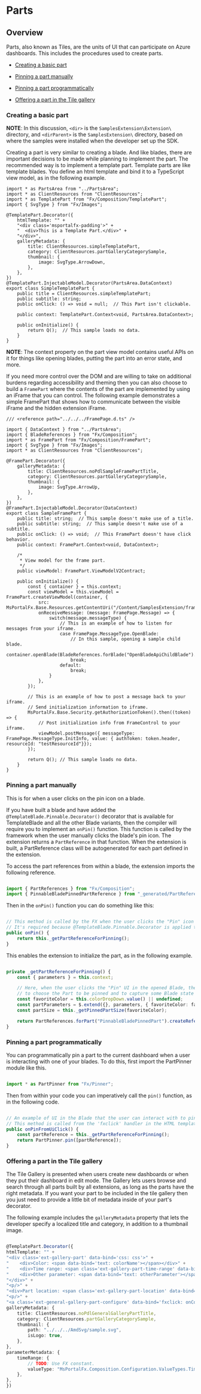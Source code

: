 <a name="parts"></a>
# Parts

<a name="parts-overview"></a>
## Overview

Parts, also known as Tiles, are the units of UI that can participate on Azure dashboards. This includes the procedures used to create parts.

* [Creating a basic part](#creating-a-basic-part)

* [Pinning a part manually](#pinning-a-part-manually)

* [Pinning a part programmatically](#pinning-a-part-programmatically)

* [Offering a part in the Tile gallery](#offering-a-part-in-the-tile-gallery)

<a name="parts-overview-creating-a-basic-part"></a>
### Creating a basic part

**NOTE**: In this discussion, `<dir>` is the `SamplesExtension\Extension\` directory, and  `<dirParent>`  is the `SamplesExtension\` directory, based on where the samples were installed when the developer set up the SDK.

Creating a part is very similar to creating a blade. And like blades, there are important decisions to be made while planning to implement the part.  The recommended way is to implement a template part.  Template parts are like template blades. You define an html template and bind it to a TypeScript view model, as in the following example.

```
import * as PartsArea from "../PartsArea";
import * as ClientResources from "ClientResources";
import * as TemplatePart from "Fx/Composition/TemplatePart";
import { SvgType } from "Fx/Images";

@TemplatePart.Decorator({
    htmlTemplate: "" +
    "<div class='msportalfx-padding'>" +
    "  <div>This is a Template Part.</div>" +
    "</div>",
    galleryMetadata: {
        title: ClientResources.simpleTemplatePart,
        category: ClientResources.partGalleryCategorySample,
        thumbnail: {
            image: SvgType.ArrowDown,
        },
    },
})
@TemplatePart.InjectableModel.Decorator(PartsArea.DataContext)
export class SimpleTemplatePart {
    public title = ClientResources.simpleTemplatePart;
    public subtitle: string;
    public onClick: () => void = null;  // This Part isn't clickable.

    public context: TemplatePart.Context<void, PartsArea.DataContext>;

    public onInitialize() {
        return Q();  // This sample loads no data.
    }
}

```

**NOTE**: The context property on the part view model contains useful APIs on it for things like opening blades, putting the part into an error state, and more.

If you need more control over the DOM and are willing to take on additional burdens regarding accessibility and theming then you can also choose to build a `FramePart` where the contents of the part are implemented by using an iFrame that you can control. The following  example demonstrates  a simple FramePart that shows how to communicate between the visible iFrame and the hidden extension iFrame.

```
/// <reference path="../../../FramePage.d.ts" />

import { DataContext } from "../PartsArea";
import { BladeReferences } from "Fx/Composition";
import * as FramePart from "Fx/Composition/FramePart";
import { SvgType } from "Fx/Images";
import * as ClientResources from "ClientResources";

@FramePart.Decorator({
    galleryMetadata: {
        title: ClientResources.noPdlSampleFramePartTitle,
        category: ClientResources.partGalleryCategorySample,
        thumbnail: {
            image: SvgType.ArrowUp,
        },
    },
})
@FramePart.InjectableModel.Decorator(DataContext)
export class SampleFramePart {
    public title: string;  // This sample doesn't make use of a title.
    public subtitle: string;  // This sample doesn't make use of a subtitle.
    public onClick: () => void;  // This FramePart doesn't have click behavior.
    public context: FramePart.Context<void, DataContext>;

    /*
     * View model for the frame part.
     */
    public viewModel: FramePart.ViewModelV2Contract;

    public onInitialize() {
        const { container } = this.context;
        const viewModel = this.viewModel = FramePart.createViewModel(container, {
            src: MsPortalFx.Base.Resources.getContentUri("/Content/SamplesExtension/framepartpage.html"),
            onReceiveMessage: (message: FramePage.Message) => {
                switch(message.messageType) {
                    // This is an example of how to listen for messages from your iframe.
                    case FramePage.MessageType.OpenBlade:
                        // In this sample, opening a sample child blade.
                        container.openBlade(BladeReferences.forBlade("OpenBladeApiChildBlade").createReference());
                        break;
                    default:
                        break;
                }
            },
        });

        // This is an example of how to post a message back to your iframe.
        // Send initialization information to iframe.
        MsPortalFx.Base.Security.getAuthorizationToken().then((token) => {
            // Post initialization info from FrameControl to your iframe.
            viewModel.postMessage({ messageType: FramePage.MessageType.InitInfo, value: { authToken: token.header, resourceId: "testResourceId"}});
        });

        return Q(); // This sample loads no data.
    }
}

```

<a name="parts-overview-pinning-a-part-manually"></a>
### Pinning a part manually

This is for when a user clicks on the pin icon on a blade.

If you have built a blade and have added the `@TemplateBlade.Pinnable.Decorator()` decorator that is available for TemplateBlade and all the other Blade variants, then the compiler will require you to implement an `onPin()` function. This function is called by the framework when the user manually clicks the blade's pin icon.  The extension returns a `PartReference` in that function. When the  extension is built, a PartReference class will be autogenerated for each part defined in the extension.

To access the part references from within a blade, the extension imports the following reference.

```typescript

import { PartReferences } from "Fx/Composition";
import { PinnableBladePinnedPartReference } from "_generated/PartReferenceTypes";

```

Then in the `onPin()` function you can do something like this:

```typescript

// This method is called by the FX when the user clicks the "Pin" icon on the Blade.
// It's required because @TemplateBlade.Pinnable.Decorator is applied to this class.
public onPin() {
    return this._getPartReferenceForPinning();
}

```

This enables the extension to initialize the part, as in the following example.

```typescript

private _getPartReferenceForPinning() {
    const { parameters } = this.context;

    // Here, when the user clicks the "Pin" UI in the opened Blade, the Blade has the opportunity to run some code
    // to choose the Part to be pinned and to capture some Blade state to pass along to the Part.
    const favoriteColor = this.colorDropDown.value() || undefined;
    const partParameters = $.extend({}, parameters, { favoriteColor: favoriteColor });  // Here, supply extra parameters to the Part.
    const partSize = this._getPinnedPartSize(favoriteColor);

    return PartReferences.forPart("PinnableBladePinnedPart").createReference({ parameters: partParameters, options: { initialSize: partSize }});  // Here, specify the initial size of the Part.
}

```

<a name="parts-overview-pinning-a-part-programmatically"></a>
### Pinning a part programmatically

You can programmatically pin a part to the current dashboard when a user is interacting with one of your blades. To do this, first import the PartPinner module like this.

```typescript

import * as PartPinner from "Fx/Pinner";

```

Then from within your code you can imperatively call the `pin()` function, as in the following code.

```typescript

// An example of UI in the Blade that the user can interact with to pin some artifact from the Blade UI.
// This method is called from the 'fxclick' handler in the HTML template for this TemplateBlade.
public onPinFromUiClick() {
    const partReference = this._getPartReferenceForPinning();
    return PartPinner.pin([partReference]);
}

```

<a name="parts-overview-offering-a-part-in-the-tile-gallery"></a>
### Offering a part in the Tile gallery

The Tile Gallery is presented when users create new dashboards or when they put their dashboard in edit mode. The Gallery lets users browse and search through all parts built by all extensions, as long as the parts have the right metadata. If you want your part to be included in the tile gallery then you just need to provide a little bit of metadata inside of your part's decorator.

The following example includes the `galleryMetadata` property that lets the developer specify a localized title and category, in addition to a thumbnail image.

```typescript

@TemplatePart.Decorator({
htmlTemplate: "" +
"<div class='ext-gallery-part' data-bind='css: css'>" +
"    <div>Color: <span data-bind='text: colorName'></span></div>" +
"    <div>Time range: <span class='ext-gallery-part-time-range' data-bind='text: timeRange'></span></div>" +
"    <div>Other parameter: <span data-bind='text: otherParameter'></span></div>" +
"</div>" +
"<p/>" +
"<div>Part location: <span class='ext-gallery-part-location' data-bind='text: location'></span></div>" +
"<p/>" +
"<a class='ext-general-gallery-part-configure' data-bind='fxclick: onConfigureClick'>Configure</a>",
galleryMetadata: {
    title: ClientResources.noPdlGeneralGalleryPartTitle,
    category: ClientResources.partGalleryCategorySample,
    thumbnail: {
        path: "../../../AmdSvg/sample.svg",
        isLogo: true,
    },
},
parameterMetadata: {
    timeRange: {
        // TODO: Use FX constant.
        valueType: "MsPortalFx.Composition.Configuration.ValueTypes.TimeRange",
    },
},
})

```
